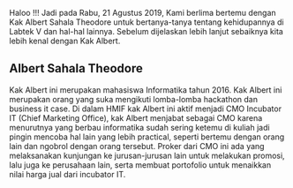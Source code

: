 Haloo !!! Jadi pada Rabu, 21 Agustus 2019, Kami berlima bertemu dengan Kak Albert Sahala Theodore untuk bertanya-tanya tentang kehidupannya 
di Labtek V dan hal-hal lainnya. Sebelum dijelaskan lebih lanjut sebaiknya kita lebih kenal dengan Kak Albert.

## Albert Sahala Theodore

Kak Albert ini merupakan mahasiswa Informatika tahun 2016. Kak Albert ini merupakan orang yang suka mengikuti lomba-lomba hackathon dan 
business it case. Di dalam HMIF kak Albert ini aktif menjadi CMO Incubator IT (Chief Marketing Office), kak Albert menjabat sebagai CMO 
karena menurutnya yang berbau informatika sudah sering ketemu di kuliah jadi pingin mencoba hal lain yang lebih practical, seperti
bertemu dengan orang lain dan ngobrol dengan orang tersebut. Proker dari CMO ini ada yang melaksanakan kunjungan ke jurusan-jurusan lain
untuk melakukan promosi, lalu juga ke perusahaan lain, serta membuat portofolio untuk menaikkan nilai harga jual dari incubator IT.


